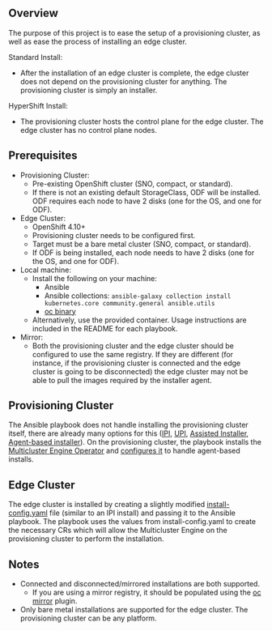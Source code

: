 ## Overview
The purpose of this project is to ease the setup of a provisioning cluster, as well as ease the process of installing an edge cluster.

Standard Install:
* After the installation of an edge cluster is complete, the edge cluster does not depend on the provisioning cluster for anything. The provisioning cluster is simply an installer.

HyperShift Install:
* The provisioning cluster hosts the control plane for the edge cluster. The edge cluster has no control plane nodes.
## Prerequisites
* Provisioning Cluster:
  * Pre-existing OpenShift cluster (SNO, compact, or standard).
  * If there is not an existing default StorageClass, ODF will be installed. ODF requires each node to have 2 disks (one for the OS, and one for ODF).
* Edge Cluster:
  * OpenShift 4.10+
  * Provisioning cluster needs to be configured first.
  * Target must be a bare metal cluster (SNO, compact, or standard).
  * If ODF is being installed, each node needs to have 2 disks (one for the OS, and one for ODF).
* Local machine:
  * Install the following on your machine:
    * Ansible
    * Ansible collections: ```ansible-galaxy collection install kubernetes.core community.general ansible.utils```
    * [oc binary](https://mirror.openshift.com/pub/openshift-v4/clients/ocp/stable/openshift-client-linux.tar.gz)
  * Alternatively, use the provided container. Usage instructions are included in the README for each playbook.
* Mirror:
  * Both the provisioning cluster and the edge cluster should be configured to use the same registry. If they are different (for instance, if the provisioning cluster is connected and the edge cluster is going to be disconnected) the edge cluster may not be able to pull the images required by the installer agent.

## Provisioning Cluster
The Ansible playbook does not handle installing the provisioning cluster itself, there are already many options for this ([IPI](https://docs.openshift.com/container-platform/latest/installing/installing_bare_metal_ipi/ipi-install-overview.html), [UPI](https://docs.openshift.com/container-platform/latest/installing/installing_bare_metal/installing-bare-metal.html), [Assisted Installer](https://docs.openshift.com/container-platform/latest/installing/installing_on_prem_assisted/installing-on-prem-assisted.html), [Agent-based installer](https://docs.openshift.com/container-platform/latest/installing/installing_with_agent_based_installer/preparing-to-install-with-agent-based-installer.html)). On the provisioning cluster, the playbook installs the [Multicluster Engine Operator](https://access.redhat.com/documentation/en-us/red_hat_advanced_cluster_management_for_kubernetes/2.6/html-single/multicluster_engine/index) and [configures it](https://github.com/openshift/assisted-service/tree/master/docs/hive-integration) to handle agent-based installs.

## Edge Cluster
The edge cluster is installed by creating a slightly modified [install-config.yaml](https://docs.openshift.com/container-platform/latest/installing/installing_bare_metal_ipi/ipi-install-installation-workflow.html#additional-resources_config) file (similar to an IPI install) and passing it to the Ansible playbook. The playbook uses the values from install-config.yaml to create the necessary CRs which will allow the Multicluster Engine on the provisioning cluster to perform the installation.

## Notes
* Connected and disconnected/mirrored installations are both supported.
  * If you are using a mirror registry, it should be populated using the [oc mirror](https://docs.openshift.com/container-platform/latest/installing/disconnected_install/installing-mirroring-disconnected.html) plugin.
* Only bare metal installations are supported for the edge cluster. The provisioning cluster can be any platform.
